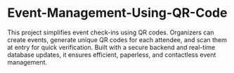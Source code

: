 # Event-Management-Using-QR-Code
This project simplifies event check-ins using QR codes. Organizers can create events, generate unique QR codes for each attendee, and scan them at entry for quick verification. Built with a secure backend and real-time database updates, it ensures efficient, paperless, and contactless event management.
